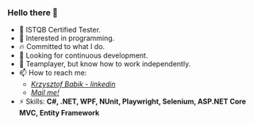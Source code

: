 ### Hello there 👋

- 🔭 ISTQB Certified Tester.
- 🌱 Interested in programming.
- 🔥 Committed to what I do.
- 🚀 Looking for continuous development.
- 🐐 Teamplayer, but know how to work independently.
- 📫 How to reach me:
    - *[Krzysztof Babik - linkedin](https://www.linkedin.com/in/krzysztofbabik/)*
    - *[Mail me!](mailto:krzysztofbabik.kb@gmail.com)*
- ⚡ Skills: <b>C#, .NET, WPF, NUnit, Playwright, Selenium, ASP.NET Core MVC, Entity Framework</b>
